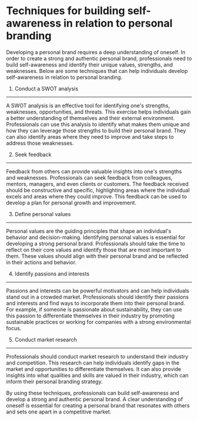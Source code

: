 Techniques for building self-awareness in relation to personal branding
===========================================================================================================

Developing a personal brand requires a deep understanding of oneself. In order to create a strong and authentic personal brand, professionals need to build self-awareness and identify their unique values, strengths, and weaknesses. Below are some techniques that can help individuals develop self-awareness in relation to personal branding.

1. Conduct a SWOT analysis
--------------------------

A SWOT analysis is an effective tool for identifying one's strengths, weaknesses, opportunities, and threats. This exercise helps individuals gain a better understanding of themselves and their external environment. Professionals can use this analysis to identify what makes them unique and how they can leverage those strengths to build their personal brand. They can also identify areas where they need to improve and take steps to address those weaknesses.

2. Seek feedback
----------------

Feedback from others can provide valuable insights into one's strengths and weaknesses. Professionals can seek feedback from colleagues, mentors, managers, and even clients or customers. The feedback received should be constructive and specific, highlighting areas where the individual excels and areas where they could improve. This feedback can be used to develop a plan for personal growth and improvement.

3. Define personal values
-------------------------

Personal values are the guiding principles that shape an individual's behavior and decision-making. Identifying personal values is essential for developing a strong personal brand. Professionals should take the time to reflect on their core values and identify those that are most important to them. These values should align with their personal brand and be reflected in their actions and behavior.

4. Identify passions and interests
----------------------------------

Passions and interests can be powerful motivators and can help individuals stand out in a crowded market. Professionals should identify their passions and interests and find ways to incorporate them into their personal brand. For example, if someone is passionate about sustainability, they can use this passion to differentiate themselves in their industry by promoting sustainable practices or working for companies with a strong environmental focus.

5. Conduct market research
--------------------------

Professionals should conduct market research to understand their industry and competition. This research can help individuals identify gaps in the market and opportunities to differentiate themselves. It can also provide insights into what qualities and skills are valued in their industry, which can inform their personal branding strategy.

By using these techniques, professionals can build self-awareness and develop a strong and authentic personal brand. A clear understanding of oneself is essential for creating a personal brand that resonates with others and sets one apart in a competitive market.
